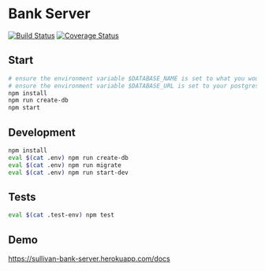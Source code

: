 # Bank Server

[![Build Status](https://travis-ci.org/dsullivan7/bank-server.svg?branch=master)](https://travis-ci.org/dsullivan7/bank-server)
[![Coverage Status](https://img.shields.io/coveralls/dsullivan7/bank-server.svg)](https://coveralls.io/r/dsullivan7/bank-server?branch=master)

## Start
```bash
# ensure the environment variable $DATABASE_NAME is set to what you would like the database to be named
# ensure the environment variable $DATABASE_URL is set to your postgres url
npm install
npm run create-db
npm start
```

## Development
```bash
npm install
eval $(cat .env) npm run create-db
eval $(cat .env) npm run migrate
eval $(cat .env) npm run start-dev
```

## Tests
```bash
eval $(cat .test-env) npm test
```

## Demo
https://sullivan-bank-server.herokuapp.com/docs
